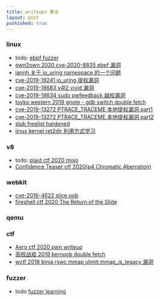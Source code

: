 ```yaml
---
title: writeups 集合
layout: post
pushished: true
---
```


### linux
- todo: [ ebpf fuzzer]()
- [pwn2own 2020 cve-2020-8835 ebpf 漏洞](https://www.anquanke.com/post/id/203416)
- [jannh 关于 io_uring namespace 的一个问题](https://www.anquanke.com/post/id/203112)
- [cve-2019-19241 io_uring 提权漏洞](https://www.anquanke.com/post/id/200486)
- [cve-2019-18683 v4l2 vivid 漏洞](https://www.anquanke.com/post/id/200029)
- [cve-2019-18634 sudo pwfeedback 越权漏洞](https://www.anquanke.com/post/id/198481)
- [toyko western 2019 gnote - gdb switch double fetch](https://www.anquanke.com/post/id/185911)
- [cve-2019-13272 PTRACE_TRACEME 本地提权漏洞 part1](https://www.anquanke.com/post/id/183438)
- [cve-2019-13272 PTRACE_TRACEME 本地提权漏洞 part2](https://www.anquanke.com/post/id/183528)
- [slub freelist hardened](https://rtfingc.github.io/slub-freelist-hardened)
- [linux kernel ret2dir 利用方式学习](https://www.anquanke.com/post/id/185408)

### v8
- todo: [plaid ctf 2020 mojo ]()
- [Confidence Teaser ctf 2020(p4 Chromatic Aberration)](https://bbs.ichunqiu.com/thread-56293-1-1.html)

### webkit 
- [cve-2016-4622 slice oob](https://bbs.ichunqiu.com/thread-56547-1-1.html)
- [fireshell ctf 2020 The Return of the Slide](https://bbs.ichunqiu.com/thread-56589-1-1.html)


### qemu 


### ctf 
- [Aero ctf 2020 pwn writeup](https://bbs.ichunqiu.com/thread-56215-1-1.html)
- [高校战疫 2019 kernoob double fetch](https://bbs.ichunqiu.com/thread-56359-1-1.html)
- [wctf 2018 binja rswc mmap ulimit mmap_is_legacy 漏洞](https://xz.aliyun.com/t/2436)

### fuzzer

- todo [ fuzzer learning]()
